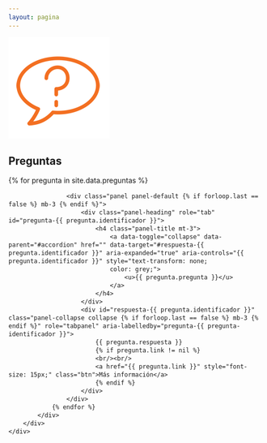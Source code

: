 ```yaml
---
layout: pagina
---
```


<section id="preguntas" class="container content-section text-xs-center separador">
    <div class="row">
        <div class="col-lg-8 offset-lg-2">
            <img src="assets/img/preguntas_icon.png" alt="" class="img-fluid" />
            <h2>Preguntas</h2>
            <div id="accordion" role="tablist" aria-multiselectable="true">
                {% for pregunta in site.data.preguntas %}

                    <div class="panel panel-default {% if forloop.last == false %} mb-3 {% endif %}">
                        <div class="panel-heading" role="tab" id="pregunta-{{ pregunta.identificador }}">
                            <h4 class="panel-title mt-3">
                                <a data-toggle="collapse" data-parent="#accordion" href="" data-target="#respuesta-{{ pregunta.identificador }}" aria-expanded="true" aria-controls="{{ pregunta.identificador }}" style="text-transform: none;
                                color: grey;">
                                    <u>{{ pregunta.pregunta }}</u>
                                </a>
                            </h4>
                        </div>
                        <div id="respuesta-{{ pregunta.identificador }}" class="panel-collapse collapse {% if forloop.last == false %} mb-3 {% endif %}" role="tabpanel" aria-labelledby="pregunta-{{ pregunta-identificador }}">
                            {{ pregunta.respuesta }}
                            {% if pregunta.link != nil %}
                            <br/><br/>
                            <a href="{{ pregunta.link }}" style="font-size: 15px;" class="btn">Más información</a>
                            {% endif %}
                        </div>
                    </div>
                {% endfor %}
            </div>
        </div>
    </div>
</section>